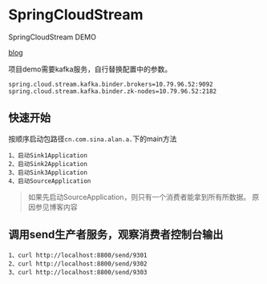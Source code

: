 # SpringCloudStream
SpringCloudStream DEMO

[blog](http://blog.spring-cloud.io/blog/sc-stream.html)

项目demo需要kafka服务，自行替换配置中的参数。

	spring.cloud.stream.kafka.binder.brokers=10.79.96.52:9092
	spring.cloud.stream.kafka.binder.zk-nodes=10.79.96.52:2182

## 快速开始

按顺序启动包路径`cn.com.sina.alan.a.`下的main方法

```
1、启动Sink1Application
2、启动Sink2Application
3、启动Sink3Application
4、启动SourceApplication
```

> 如果先启动SourceApplication，则只有一个消费者能拿到所有所数据。
> 原因参见博客内容

## 调用send生产者服务，观察消费者控制台输出

```
1、curl http://localhost:8800/send/9301
2、curl http://localhost:8800/send/9302
3、curl http://localhost:8800/send/9303
```



